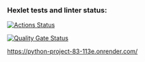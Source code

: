 ### Hexlet tests and linter status:
[![Actions Status](https://github.com/Alnoroid/python-project-83/actions/workflows/hexlet-check.yml/badge.svg)](https://github.com/Alnoroid/python-project-83/actions)

[![Quality Gate Status](https://sonarcloud.io/api/project_badges/measure?project=Alnoroid_python-project-83&metric=alert_status)](https://sonarcloud.io/summary/new_code?id=Alnoroid_python-project-83)


https://python-project-83-113e.onrender.com/